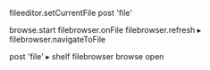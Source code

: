 
fileeditor.setCurrentFile           post 'file'

browse.start
filebrowser.onFile
filebrowser.refresh
    ▸ filebrowser.navigateToFile          

post
    'file'              ▸ shelf  filebrowser  browse  open
